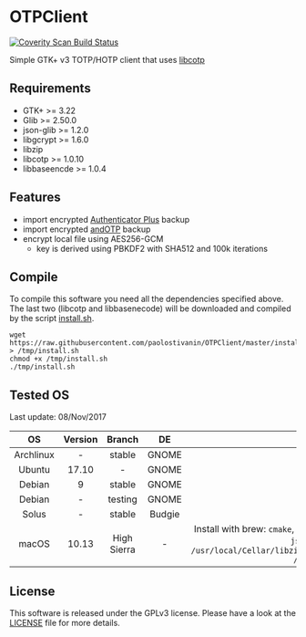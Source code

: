 # OTPClient
<a href="https://scan.coverity.com/projects/paolostivanin-otpclient">
  <img alt="Coverity Scan Build Status"
       src="https://scan.coverity.com/projects/12749/badge.svg"/>
</a>

Simple GTK+ v3 TOTP/HOTP client that uses [libcotp](https://github.com/paolostivanin/libcotp)

## Requirements
- GTK+          >= 3.22
- Glib          >= 2.50.0
- json-glib     >= 1.2.0
- libgcrypt     >= 1.6.0
- libzip
- libcotp       >= 1.0.10
- libbaseencde  >= 1.0.4

## Features
- import encrypted [Authenticator Plus](https://www.authenticatorplus.com/) backup
- import encrypted [andOTP](https://github.com/flocke/andOTP) backup
- encrypt local file using AES256-GCM
  - key is derived using PBKDF2 with SHA512 and 100k iterations

## Compile
To compile this software you need all the dependencies specified above. The last two (libcotp and libbasenecode) will be downloaded and compiled by the script [install.sh](install.sh).
```
wget https://raw.githubusercontent.com/paolostivanin/OTPClient/master/install.sh > /tmp/install.sh
chmod +x /tmp/install.sh
./tmp/install.sh
```

## Tested OS
Last update: 08/Nov/2017

|OS|Version|Branch|DE|Notes|
|:-:|:----:|:----:|:-:|:--:|
|Archlinux|-|stable|GNOME|-|
|Ubuntu|17.10|-|GNOME|-|
|Debian|9|stable|GNOME|-|
|Debian|-|testing|GNOME|-|
|Solus|-|stable|Budgie|-|
|macOS|10.13|High Sierra|-|Install with brew: `cmake`, `gkt+3`, `gnome-icon-theme`, `libzip`, `libgcrypt`, `json-glib`. Then `ln -s /usr/local/Cellar/libzip/<VERSION>/lib/libzip/include/zipconf.h /usr/local/include/` |

## License
This software is released under the GPLv3 license. Please have a look at the [LICENSE](LICENSE) file for more details.
 
